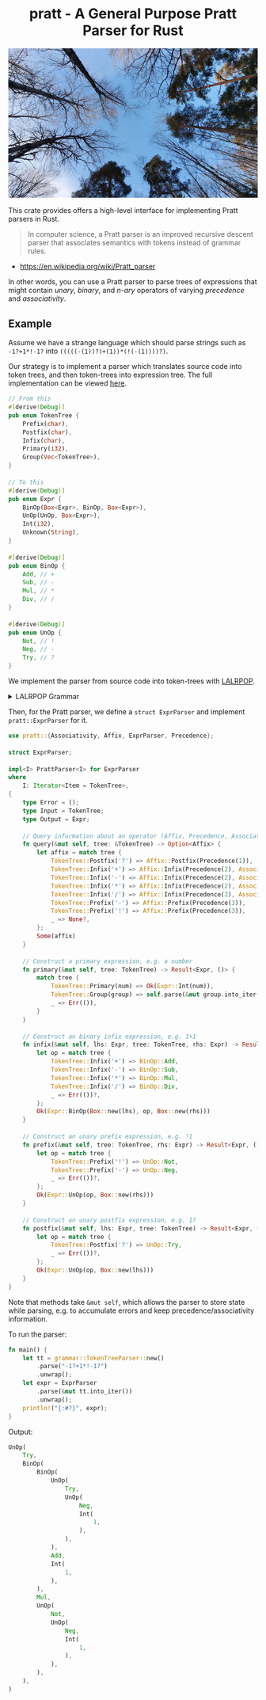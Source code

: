 <h1 align="center">pratt - A General Purpose Pratt Parser for Rust</h1>

<p align="center">
  <img src="https://github.com/segeljakt/assets/blob/master/Trees.jpg?raw=true">
</p>

This crate provides offers a high-level interface for implementing Pratt parsers in Rust.

> In computer science, a Pratt parser is an improved recursive descent parser that associates semantics with tokens instead of grammar rules.
- https://en.wikipedia.org/wiki/Pratt_parser

In other words, you can use a Pratt parser to parse trees of expressions that might contain *unary*, *binary*, and *n-ary* operators of varying *precedence* and *associativity*.

## Example

Assume we have a strange language which should parse strings such as `-1?+1*!-1?` into `(((((-(1))?)+(1))*(!(-(1))))?)`.

Our strategy is to implement a parser which translates source code into token trees, and then token-trees into expression tree. The full implementation can be viewed [here](https://www.github.com/segeljakt/).

```rust
// From this
#[derive(Debug)]
pub enum TokenTree {
    Prefix(char),
    Postfix(char),
    Infix(char),
    Primary(i32),
    Group(Vec<TokenTree>),
}

// To this
#[derive(Debug)]
pub enum Expr {
    BinOp(Box<Expr>, BinOp, Box<Expr>),
    UnOp(UnOp, Box<Expr>),
    Int(i32),
    Unknown(String),
}

#[derive(Debug)]
pub enum BinOp {
    Add, // +
    Sub, // -
    Mul, // *
    Div, // /
}

#[derive(Debug)]
pub enum UnOp {
    Not, // !
    Neg, // -
    Try, // ?
}
```

We implement the parser from source code into token-trees with [LALRPOP](https://github.com/lalrpop/lalrpop).

<details><summary>LALRPOP Grammar</summary>
<p>

```rust
use crate::TokenTree;

grammar;

pub TokenTree = Group;

Group: Vec<TokenTree> = <prefix:Prefix*> <primary:Primary> <mut postfix:Postfix*>
                        <rest:(Infix Prefix* Primary Postfix*)*> => {
    let mut group = prefix;
    group.push(primary);
    group.append(&mut postfix);
    for (infix, mut prefix, primary, mut postfix) in rest {
        group.push(infix);
        group.append(&mut prefix);
        group.push(primary);
        group.append(&mut postfix);
    }
    group
};

Primary: TokenTree = {
    "(" <Group> ")" => TokenTree::Group(<>),
    r"[0-9]+"       => TokenTree::Primary(<>.parse::<i32>().unwrap()),
}

Infix: TokenTree = {
    "+" => TokenTree::Infix('+'),
    "-" => TokenTree::Infix('-'),
    "*" => TokenTree::Infix('*'),
    "/" => TokenTree::Infix('/'),
}

Prefix: TokenTree = {
    "-" => TokenTree::Prefix('-'),
    "!" => TokenTree::Prefix('!'),
}

Postfix: TokenTree = {
    "?" => TokenTree::Postfix('?'),
}
```

</p>
</details>

Then, for the Pratt parser, we define a `struct ExprParser` and implement `pratt::ExprParser` for it.

```rust
use pratt::{Associativity, Affix, ExprParser, Precedence};

struct ExprParser;

impl<I> PrattParser<I> for ExprParser
where
    I: Iterator<Item = TokenTree>,
{
    type Error = ();
    type Input = TokenTree;
    type Output = Expr;

    // Query information about an operator (Affix, Precedence, Associativity)
    fn query(&mut self, tree: &TokenTree) -> Option<Affix> {
        let affix = match tree {
            TokenTree::Postfix('?') => Affix::Postfix(Precedence(1)),
            TokenTree::Infix('+') => Affix::Infix(Precedence(2), Associativity::Left),
            TokenTree::Infix('-') => Affix::Infix(Precedence(2), Associativity::Left),
            TokenTree::Infix('*') => Affix::Infix(Precedence(2), Associativity::Right),
            TokenTree::Infix('/') => Affix::Infix(Precedence(2), Associativity::Right),
            TokenTree::Prefix('-') => Affix::Prefix(Precedence(3)),
            TokenTree::Prefix('!') => Affix::Prefix(Precedence(3)),
            _ => None?,
        };
        Some(affix)
    }

    // Construct a primary expression, e.g. a number
    fn primary(&mut self, tree: TokenTree) -> Result<Expr, ()> {
        match tree {
            TokenTree::Primary(num) => Ok(Expr::Int(num)),
            TokenTree::Group(group) => self.parse(&mut group.into_iter()),
            _ => Err(()),
        }
    }

    // Construct an binary infix expression, e.g. 1+1
    fn infix(&mut self, lhs: Expr, tree: TokenTree, rhs: Expr) -> Result<Expr, ()> {
        let op = match tree {
            TokenTree::Infix('+') => BinOp::Add,
            TokenTree::Infix('-') => BinOp::Sub,
            TokenTree::Infix('*') => BinOp::Mul,
            TokenTree::Infix('/') => BinOp::Div,
            _ => Err(())?,
        };
        Ok(Expr::BinOp(Box::new(lhs), op, Box::new(rhs)))
    }

    // Construct an unary prefix expression, e.g. !1
    fn prefix(&mut self, tree: TokenTree, rhs: Expr) -> Result<Expr, ()> {
        let op = match tree {
            TokenTree::Prefix('!') => UnOp::Not,
            TokenTree::Prefix('-') => UnOp::Neg,
            _ => Err(())?,
        };
        Ok(Expr::UnOp(op, Box::new(rhs)))
    }

    // Construct an unary postfix expression, e.g. 1?
    fn postfix(&mut self, lhs: Expr, tree: TokenTree) -> Result<Expr, ()> {
        let op = match tree {
            TokenTree::Postfix('?') => UnOp::Try,
            _ => Err(())?,
        };
        Ok(Expr::UnOp(op, Box::new(lhs)))
    }
}
```

Note that methods take `&mut self`, which allows the parser to store state while parsing, e.g. to accumulate errors and keep precedence/associativity information.

To run the parser:

```rust
fn main() {
    let tt = grammar::TokenTreeParser::new()
        .parse("-1?+1*!-1?")
        .unwrap();
    let expr = ExprParser
        .parse(&mut tt.into_iter())
        .unwrap();
    println!("{:#?}", expr);
}
```

Output:

```rust
UnOp(
    Try,
    BinOp(
        BinOp(
            UnOp(
                Try,
                UnOp(
                    Neg,
                    Int(
                        1,
                    ),
                ),
            ),
            Add,
            Int(
                1,
            ),
        ),
        Mul,
        UnOp(
            Not,
            UnOp(
                Neg,
                Int(
                    1,
                ),
            ),
        ),
    ),
)
```
